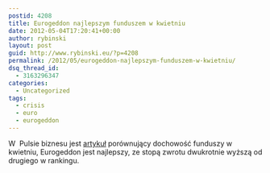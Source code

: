 ```yaml
---
postid: 4208
title: Eurogeddon najlepszym funduszem w kwietniu
date: 2012-05-04T17:20:41+00:00
author: rybinski
layout: post
guid: http://www.rybinski.eu/?p=4208
permalink: /2012/05/eurogeddon-najlepszym-funduszem-w-kwietniu/
dsq_thread_id:
  - 3163296347
categories:
  - Uncategorized
tags:
  - crisis
  - euro
  - eurogeddon
---
```

W  Pulsie biznesu jest [artykuł](http://www.pb.pl/2601970,5469,strach-przed-krachem-przyniosl-najwieksze-zyski) porównujący dochowość funduszy w kwietniu, Eurogeddon jest najlepszy, ze stopą zwrotu dwukrotnie wyższą od drugiego w rankingu.

 
